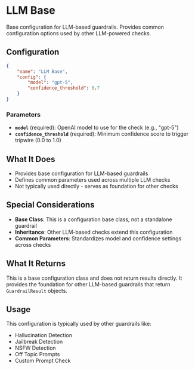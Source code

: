 # LLM Base

Base configuration for LLM-based guardrails. Provides common configuration options used by other LLM-powered checks.

## Configuration

```json
{
    "name": "LLM Base",
    "config": {
        "model": "gpt-5",
        "confidence_threshold": 0.7
    }
}
```

### Parameters

- **`model`** (required): OpenAI model to use for the check (e.g., "gpt-5")
- **`confidence_threshold`** (required): Minimum confidence score to trigger tripwire (0.0 to 1.0)

## What It Does

- Provides base configuration for LLM-based guardrails
- Defines common parameters used across multiple LLM checks
- Not typically used directly - serves as foundation for other checks

## Special Considerations

- **Base Class**: This is a configuration base class, not a standalone guardrail
- **Inheritance**: Other LLM-based checks extend this configuration
- **Common Parameters**: Standardizes model and confidence settings across checks

## What It Returns

This is a base configuration class and does not return results directly. It provides the foundation for other LLM-based guardrails that return `GuardrailResult` objects.

## Usage

This configuration is typically used by other guardrails like:
- Hallucination Detection
- Jailbreak Detection
- NSFW Detection
- Off Topic Prompts
- Custom Prompt Check
